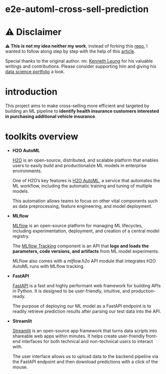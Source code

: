 # e2e-automl-cross-sell-prediction

# :warning: Disclaimer

**:warning: This is not my idea neither my work**, instead of forking this [repo](https://github.com/kennethleungty/End-to-End-AutoML-Insurance), I wanted to follow along step by step with the help of this [article](https://towardsdatascience.com/end-to-end-automl-train-and-serve-with-h2o-mlflow-fastapi-and-streamlit-5d36eedfe606).

Special thanks to the original author. mr. [Kenneth Leung](https://www.linkedin.com/in/kennethleungty/) for his valuable writings and contributions. Please consider supporting him and giving his [data science portfolio](https://github.com/kennethleungty) a look.

# introduction

This project aims to make cross-selling more efficient and targeted by building an ML pipeline to **identify health insurance customers interested in purchasing additional vehicle insurance**.

# toolkits overview

- **H2O AutoML**

     [H2O](https://docs.h2o.ai/h2o/latest-stable/h2o-docs/welcome.html) is an open-source, distributed, and scalable platform that enables users to easily build and productionalize ML models in enterprise environments.

     One of H2O’s key features is [H2O AutoML](https://docs.h2o.ai/h2o/latest-stable/h2o-docs/automl.html), a service that automates the ML workflow, including the automatic training and tuning of multiple models.

    This automation allows teams to focus on other vital components such as data preprocessing, feature engineering, and model deployment.
- **MLflow**
 
    [MLflow](https://mlflow.org/) is an open-source platform for managing ML lifecycles, including experimentation, deployment, and creation of a central model registry.

    The [MLflow Tracking](https://www.mlflow.org/docs/latest/tracking.html) component is an API that **logs and loads the parameters, code versions, and artifacts** from ML model experiments.

    MLflow also comes with a *mlflow.h2o* API module that integrates H2O AutoML runs with MLflow tracking.
- **FastAPI**

    [FastAPI](https://fastapi.tiangolo.com/) is a fast and highly performant web framework for building APIs in Python. It is designed to be user-friendly, intuitive, and production-ready.

    The purpose of deploying our ML model as a FastAPI endpoint is to readily retrieve prediction results after parsing our test data into the API.
- **Streamlit**

    [Streamlit](https://streamlit.io/) is an open-source app framework that turns data scripts into shareable web apps within minutes. It helps create user-friendly front-end interfaces for both technical and non-technical users to interact with.

    The user interface allows us to upload data to the backend pipeline via the FastAPI endpoint and then download predictions with a click of the mouse.
